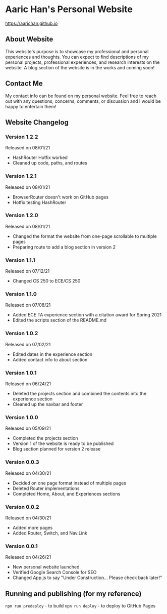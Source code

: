 # Aaric Han's Personal Website

https://aarichan.github.io

## About Website
This website's purpose is to showcase my professional and personal experiences and thoughts. You can expect to find descriptions of my personal projects, professional experiences, and research interests on the website. A blog section of the website is in the works and coming soon!

## Contact Me
My contact info can be found on my personal website. Feel free to reach out with any questions, concerns, comments, or discussion and I would be happy to entertain them!

## Website Changelog
### Version 1.2.2
Released on 08/01/21
- HashRouter Hotfix worked
- Cleaned up code, paths, and routes

### Version 1.2.1
Released on 08/01/21
- BrowserRouter doesn't work on GitHub pages
- Hotfix testing HashRouter

### Version 1.2.0
Released on 08/01/21
- Changed the format the website from one-page scrollable to multiple pages
- Preparing route to add a blog section in version 2

### Version 1.1.1
Released on 07/12/21
- Changed CS 250 to ECE/CS 250

### Version 1.1.0
Released on 07/08/21
- Added ECE TA experience section with a citation award for Spring 2021
- Edited the scripts section of the README.md

### Version 1.0.2
Released on 07/02/21
- Edited dates in the experience section
- Added contact info to about section

### Version 1.0.1
Released on 06/24/21
- Deleted the projects section and combined the contents into the experience section
- Cleaned up the navbar and footer

### Version 1.0.0
Released on 05/09/21
- Completed the projects section
- Version 1 of the website is ready to be published
- Blog section planned for version 2 release

### Version 0.0.3
Released on 04/30/21
- Decided on one page format instead of multiple pages
- Deleted Router implementations
- Completed Home, About, and Experiences sections

### Version 0.0.2
Released on 04/30/21
- Added more pages
- Added Router, Switch, and Nav.Link

### Version 0.0.1 
Released on 04/26/21
- New personal website launched
- Verified Google Search Console for SEO
- Changed App.js to say "Under Construction... Please check back later!"

## Running and publishing (for my reference)
`npm run predeploy` - to build
`npm run deploy` - to deploy to GitHub Pages
